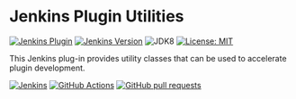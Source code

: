 # Jenkins Plugin Utilities 

[![Jenkins Plugin](https://img.shields.io/jenkins/plugin/v/plugin-util-api.svg?label=latest%20version)](https://plugins.jenkins.io/plugin-util-api)
[![Jenkins Version](https://img.shields.io/badge/Jenkins-2.138.4-green.svg?label=min.%20Jenkins)](https://jenkins.io/download/)
![JDK8](https://img.shields.io/badge/jdk-8-yellow.svg?label=min.%20JDK)
[![License: MIT](https://img.shields.io/badge/license-MIT-yellow.svg)](https://opensource.org/licenses/MIT)

This Jenkins plug-in provides utility classes that can be used to accelerate plugin development.

[![Jenkins](https://ci.jenkins.io/job/Plugins/job/plugin-util-api-plugin/job/master/badge/icon)](https://ci.jenkins.io/job/Plugins/job/plugin-util-api-plugin/job/master/)
[![GitHub Actions](https://github.com/jenkinsci/plugin-util-api-plugin/workflows/GitHub%20Actions/badge.svg)](https://github.com/jenkinsci/plugin-util-api-plugin/actions)
[![GitHub pull requests](https://img.shields.io/github/issues-pr/jenkinsci/plugin-util-api-plugin.svg)](https://github.com/jenkinsci/plugin-util-api-plugin/pulls)
